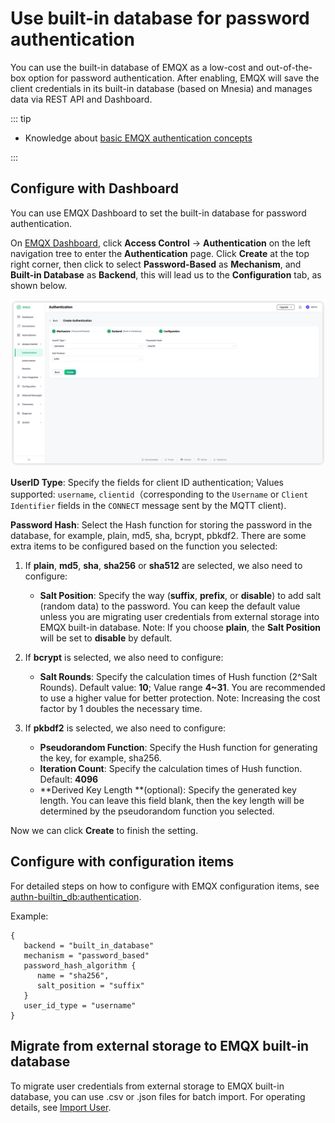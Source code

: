 # Use built-in database for password authentication

You can use the built-in database of EMQX as a low-cost and out-of-the-box option for password authentication. After enabling, EMQX will save the client credentials in its built-in database (based on Mnesia) and manages data via REST API and Dashboard. 

::: tip

- Knowledge about [basic EMQX authentication concepts](../authn/authn.md)

:::

## Configure with Dashboard

You can use EMQX Dashboard to set the built-in database for password authentication. 

On [EMQX Dashboard](http://127.0.0.1:18083/#/authentication), click **Access Control** -> **Authentication** on the left navigation tree to enter the **Authentication** page. Click **Create** at the top right corner, then click to select **Password-Based** as **Mechanism**, and **Built-in Database** as **Backend**, this will lead us to the **Configuration** tab, as shown below. 

![Built-in-database](./assets/authn-built-in-database.png)

**UserID Type**: Specify the fields for client ID authentication; Values supported:  `username`, `clientid`（corresponding to the  `Username` or `Client Identifier` fields in the `CONNECT` message sent by the MQTT client).

**Password Hash**: Select the Hash function for storing the password in the database, for example, plain, md5, sha, bcrypt, pbkdf2. There are some extra items to be configured based on the function you selected: 

1. If **plain**, **md5**, **sha**, **sha256** or **sha512** are selected, we also need to configure:
   - **Salt Position**: Specify the way (**suffix**, **prefix**, or **disable**) to add salt (random data) to the password. You can keep the default value unless you are migrating user credentials from external storage into EMQX built-in database. Note: If you choose **plain**, the **Salt Position** will be set to **disable** by default.  
2. If **bcrypt** is selected, we also need to configure:

   - **Salt Rounds**: Specify the calculation times of Hush function (2^Salt Rounds). Default value: **10**; Value range **4~31**. You are recommended to use a higher value for better protection. Note: Increasing the cost factor by 1 doubles the necessary time. 
3. If **pkbdf2** is selected, we also need to configure: 

   - **Pseudorandom Function**: Specify the Hush function for generating the key, for example,  sha256. 
   - **Iteration Count**: Specify the calculation times of Hush function. Default: **4096**<!--后续补充取值范围-->
   - **Derived Key Length **(optional): Specify the generated key length. You can leave this field blank, then the key length will be determined by the pseudorandom function you selected. 

Now we can click **Create** to finish the setting. 

## Configure with configuration items

For detailed steps on how to configure with EMQX configuration items, see [authn-builtin_db:authentication](../../admin/cfg.md#authn-builtin_db:authentication). 

Example:

```hocon
{
   backend = "built_in_database"
   mechanism = "password_based"
   password_hash_algorithm {
      name = "sha256",
      salt_position = "suffix"
   }
   user_id_type = "username"
}
```



## Migrate from external storage to EMQX built-in database

To migrate user credentials from external storage to EMQX built-in database, you can use .csv or .json files for batch import. For operating details, see [Import User](./user_management.md#importing-users).
